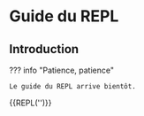 # Guide du REPL

## Introduction

??? info "Patience, patience"

    Le guide du REPL arrive bientôt.

{{REPL('')}}